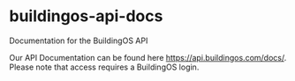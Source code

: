 # buildingos-api-docs
Documentation for the BuildingOS API

Our API Documentation can be found here https://api.buildingos.com/docs/. Please note that access requires a BuildingOS login.
